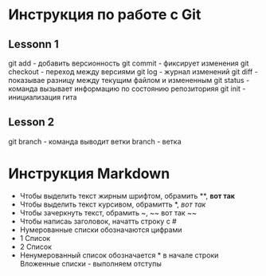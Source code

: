 # Инструкция по работе с Git
## Lessonn 1
git add - добавить версионность
git commit - фиксирует изменения
git checkout - переход между версиями
git log - журнал изменений
git diff - показывае разницу между текущим файлом и измененным
git status - команда вызывает информацию по состоянию репозиторияя
git init - инициализация гита
## Lesson 2
git branch - команда выводит ветки
branch - ветка
# Инструкция Markdown
* Чтобы выделить текст жирным шрифтом, обрамить **, **вот так**
* Чтобы выделить текст курсивом, обрамитть *, *вот так*
* Чтобы зачеркнуть текст, обрамить ~, ~~ вот так ~~
* Чтобы написаь заголовок, начатть строку с #
* Нумерованные списки обозначаются цифрами
* 1 Список
* 2 Список
* Ненумерованный список обозначается * в начале строки
Вложенные списки - выполняем отступы